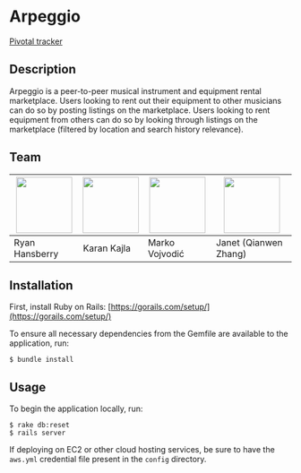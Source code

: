 # Arpeggio

[Pivotal tracker ](https://www.pivotaltracker.com/n/projects/1321100 "Pivotal tracker ")

## Description

Arpeggio is a peer-to-peer musical instrument and equipment rental marketplace. Users looking to rent out their equipment to other musicians can do so by posting listings on the marketplace. Users looking to rent equipment from others can do so by looking through listings on the marketplace (filtered by location and search history relevance).

## Team

<a href="https://github.com/rhansby"><img src="https://avatars1.githubusercontent.com/u/1788374?v=3&s=100" width="100" height="100"></a> | <a href="https://github.com/kkajla12"><img src="https://avatars1.githubusercontent.com/u/4977332?v=3&s=100" width="100" height="100"></a> | <a href="https://github.com/m-vojvodic"><img src="https://avatars1.githubusercontent.com/u/6474701?v=3&s=100" width="100" height="100"></a> | <a href="https://github.com/PeanutJ"><img src="https://avatars1.githubusercontent.com/u/9071142?v=3&s=100" width="100" height="100"></a>
--- | --- | --- | ---
Ryan Hansberry | Karan Kajla | Marko Vojvodić | Janet (Qianwen Zhang)

## Installation

First, install Ruby on Rails: [https://gorails.com/setup/](https://gorails.com/setup/)

To ensure all necessary dependencies from the Gemfile are available to the application, run:

```
$ bundle install
```

## Usage

To begin the application locally, run:

```
$ rake db:reset
$ rails server
```

If deploying on EC2 or other cloud hosting services, be sure to have the
`aws.yml` credential file present in the `config` directory.
